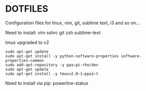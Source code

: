 DOTFILES
=====

Configuration files for linux, vim, git, sublime text, i3 and so on...

Need to install:
vim
sshrc
git
zsh
sublime-text

tmux upgraded to v2

    sudo apt-get update
    sudo apt-get install -y python-software-properties software-properties-common
    sudo add-apt-repository -y ppa:pi-rho/dev
    sudo apt-get update
    sudo apt-get install -y tmux=2.0-1~ppa1~t

Need to install via pip:
powerline-status
